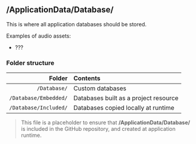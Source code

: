 ﻿## /ApplicationData/Database/

This is where all application databases should be stored.

Examples of audio assets:
* ???

### Folder structure

| Folder                | Contents                                             |
|----------------------:|:-----------------------------------------------------|
| `/Database/`          | Custom databases                                     |
| `/Database/Embedded/` | Databases built as a project resource                |
| `/Database/Included/` | Databases copied locally at runtime                  |

> This file is a placeholder to ensure that **/ApplicationData/Database/** is included in the GitHub repository, and created at application runtime.